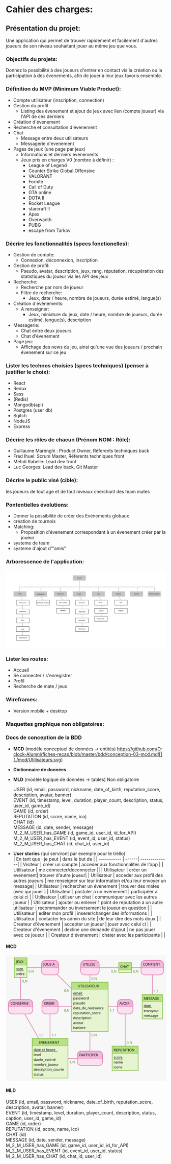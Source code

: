 # Cahier des charges:

## Présentation du projet:

Une application qui permet de trouver rapidement et facilement d'autres joueurs de son niveau souhaitant jouer au même jeu que vous.

### Objectifs du projets:

Donnez la possibilité à des joueurs d'entrer en contact via la création ou la participation à des évenements, afin de jouer à leur jeux favoris ensemble.

### Définition du MVP (Minimum Viable Product):

- Compte utilisateur (inscription, connection)
- Gestion du profil
  - Listing des évenement et ajout de jeux avec lien (compte joueur) via l'API de ces derniers
- Création d'évenement
- Recherche et consultation d'évenement
- Chat 
  - Message entre deux utilisateurs
  - Messagerie d'evenement  
- Pages de jeux (une page par jeux)
  - Informations et derniers évenements
  - Jeux pris en charges V0 (nombre à définir) :
    - League of Legend
    - Counter Strike Global Offensive
    - VALORANT
    - Fornite
    - Call of Duty
    - GTA online
    - DOTA II  
    - Rocket League
    - starcraft II
    - Apex
    - Overwacth
    - PUBG 
    - escape from Tarkov

### Décrire les fonctionnalités (specs fonctionelles):

- Gestion de compte:
  - Connexion, déconnexion, inscription  
- Gestion de profil:
  - Pseudo, avatar, description, jeux, rang, réputation,  récupération des statistiques du joueur via les API des jeux
- Recherche:
  - Recherche par nom de joueur
  - Filtre de recherche:
    - Jeux, date / heure, nombre de joueurs, durée estimé,  langue(s)
- Création d'évènements:
  - A renseigner:
    - Jeux, miniature du jeux, date / heure, nombre de joueurs, durée estimé,  langue(s), description
- Messagerie: 
  - Chat entre deux joueurs
  - Chat d'évenement
- Page jeu:
  - Affichage des news du jeu, ainsi qu'une vue des joueurs / prochain évenement sur ce jeu


### Lister les technos choisies (specs techniques) (penser à justifier le choix):

- React
- Redux
- Sass
- (Redis)
- Mongodb(api)
- Postgres (user db)
- Sqitch
- NodeJS
- Express


### Décrire les rôles de chacun (Prénom NOM : Rôle):

- Guillaume Marenghi : Product Owner, Réferents techniques back
- Fred Ihuel: Scrum Master, Réferents techniques front  
- Mehdi Rabelle: Lead dev front
- Luc Georges: Lead dev back, Git Master


### Décrire le public visé (cible):

les joueurs de tout age et de tout niveaux cherchant des team mates

### Pontentielles évolutions:

- Donner la possibilité de créer des Evènements globaux
- création de tournois
- Matching:
  - Proposition d'évenement correspondant à un évenement créer par la joueur
- systeme de team
- systeme d'ajout d'"amis"

### Arborescence de l'application:

![](./ressources/Arborescence.png)

### Lister les routes:

- Accueil
- Se connecter / s'enregistrer
- Profil
- Recherche de mate / jeux 

### Wireframes:

- Version mobile + desktop

### Maquettes graphique non obligatoires:

### Docs de conception de la BDD

- **MCD** (modèle conceptuel de données -> entités) https://github.com/O-clock-Alumni/fiches-recap/blob/master/bdd/conception-03-mcd.md![](./mcd/Utilisateurs.svg)

- **Dictionnaire de données**

- **MLD** (modèle logique de données -> tables) Non obligatoire

  USER (id, email, password, nickname, date_of_birth, reputation_score, description, avatar, banner)  
  EVENT (id, timestamp, level, duration, player_count, description, status, user_id, game_id)  
  GAME (id, order)  
  REPUTATION (id, score, name, ico)  
  CHAT (id)  
  MESSAGE (id, date, sender, message)  
  M_2_M_USER_has_GAME (id, game_id, user_id, id_for_API)  
  M_2_M_USER_has_EVENT (id, event_id, user_id, status)  
  M_2_M_USER_has_CHAT (id, chat_id, user_id)  

- **User stories** (qui serviront par exemple pour le trello)  
| En tant que | je peut | dans le but de |
| ----------- | ------| --------------|
| Visiteur | créer un compte | acceder aux fonctionnalités de l'app |
| Utilisateur | me connecter/deconnecter ||
| Utilisateur | créer un evenement| trouver d'autre joueur|
| Utilisateur | acceder aux profil des autres joueurs | me renseigner sur leur information et/ou leur envoyer un message|
| Utilisateur | rechercher un évenement | trouver des mates avec qui jouer |
| Utilisateur | postuler a un evenement | participêer a celui ci |
| Utilisateur | utiliser un chat | communiquer avec les autres joueur |
| Utilisateur | ajouter ou enlever 1 point de reputation a un autre utilisateur | recommander ou inversement le joueur en question |
| Utilisateur | editer mon profil | inserer/changer des informations |
| Utilisateur | contacter les admin du site | de leur dire des mots doux |
| Createur d'évenement | accepter un joueur | jouer avec celui ci |
| Createur d'évenement | decline une demande d'ajout | ne pas jouer avec ce joueur |
| Createur d'évenement | chater avec les participants | |

#### MCD

![](./mcd/Utilisateurs.svg)

#### MLD

USER (id, email, password, nickname, date_of_birth, reputation_score, description, avatar, banner)  
EVENT (id, timestamp, level, duration, player_count, description, status, caption, user_id, game_id)  
GAME (id, order)  
REPUTATION (id, score, name, ico)  
CHAT (id)  
MESSAGE (id, date, sender, message)  
M_2_M_USER_has_GAME (id, game_id, user_id, id_for_API)  
M_2_M_USER_has_EVENT (id, event_id, user_id, status)  
M_2_M_USER_has_CHAT (id, chat_id, user_id)  
